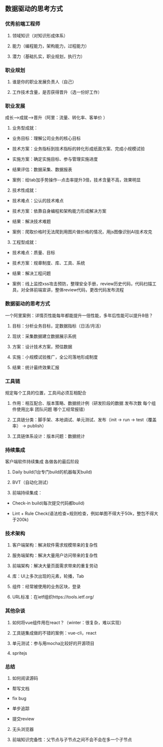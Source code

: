 ## 数据驱动的思考方式

### 优秀前端工程师

1. 领域知识（对知识形成体系）

2. 能力（编程能力，架构能力，过程能力）

3. 潜力（基础扎实，职业规划，执行力）


### 职业规划

1. 谁是你的职业发展负责人（自己）

2. 工作技术含量，是否获得晋升（选一份好工作）

### 职业发展

成长——>成就——>晋升（阿里：流量、转化率、客单价 ）

1. 业务型成就：

- 业务目标：理解公司业务的核心目标

- 技术方案：业务指标到技术指标的转化形成纸面方案、完成小规模试验

- 实施方案：确定实施目标、参与管理实施进度

- 结果评估：数据采集、数据报表

- 案例：给tab加手势操作--点击率提升3倍，技术含量不高，效果明显

2. 技术性成就：

- 技术难点：公认的技术难点

- 技术方案：依靠自身编程和架构能力形成解决方案

- 结果：解决技术难题

- 案例：爬取价格时无法爬到用图片做价格的情况，用js图像识别AI技术攻克

3. 工程型成就：

- 技术难点：质量、目标

- 技术方案：规章制度、库、工具、系统

- 结果：解决工程问题

- 案例：线上监控xss攻击预防，整理安全手册，review历史代码，代码扫描工具，对全体前端宣讲，整体review代码，更改代码发布流程

### 数据驱动的思考方式

一个阿里案例：详情页性能每年都能提升一倍性能，多年后性能可以提升8倍？

1. 目标：分析业务目标，定数据指标（日活/月活）

2. 现状：采集数据建立数据展示系统

3. 方案：设计技术方案，预估数据

4. 实施：小规模试验推广，全公司落地形成制度

5. 结果：统计最终效果汇报

### 工具链

规定每个工具的位置，工具间必须互相配合

1. 作用：相互配合、版本策略、数据统计例（研发阶段的数据 发布次数 每个组件使用比率 团队问题 哪个工经常报错）

2. 工具链分类：脚手架、本地调试、单元测试、发布（init -> run -> test（覆盖率） -> publish）

3. 工具链体系设计：版本问题：数据统计

### 持续集成

客户端软件持续集成 各做各的最后阶段

1. Daily build(1台专门build的机器每天build)

2. BVT（自动化测试）

3. 前端持续集成：

- Check-in build(每次提交代码都build)

- Lint + Rule Check(语法检查+规则检查，例如单图不得大于50k，整包不得大于200k)

### 技术架构

1. 客户端架构：解决软件需求规模带来的复杂性

2. 服务端架构：解决大量用户访问带来的复杂性

3. 前端架构：解决大量页面需求带来的重复劳动

4. 库：UI上多次出现的元素，轮播，Tab

5. 组件：经常被使用的业务区块，登录

6. URL标准：在ietf组织https://tools.ietf.org/

### 其他杂谈

1. 如何将vue组件用在react？（winter：很复杂，难以实现）

2. 工具链集成做的不错的案例：vue-cli，react

3. 单元测试：参与用mocha比较好的开源项目

4. spritejs

### 总结

1. 如何阅读源码

- 帮写文档

- fix bug

- 单步追踪

- 提交review

2. 无头浏览器

3. 前端知识完备性：父节点与子节点之间不会不会在多一个子节点




